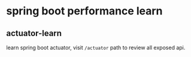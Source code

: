 # spring boot performance learn

## actuator-learn
learn spring boot actuator, visit `/actuator` path to review all exposed api. 